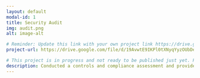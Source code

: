 ```yaml
---
layout: default
modal-id: 1
title: Security Audit
img: audit.png
alt: image-alt

# Reminder: Update this link with your own project link https://drive.google.com/file/d/1F9A_DOLLTyRT_d6vC2zwgGXW5ZSNL9DP/view?usp=sharing
project-url: https://drive.google.com/file/d/19AvwtE9IKPl0tXNyqYyzOUbDeJ28SOFV/view?usp=sharing

# This project is in progress and not ready to be published just yet. Please contact me if you'd like a sneak peek. Otherwise, stay tuned!
description: Conducted a controls and compliance assessment and provided recommendations to company stakeholders to mitigate risks and avoid fines based on best practices for NIST CSF, PCI DSS, GDPR, SOC 1 & SOC 2.
---
```

